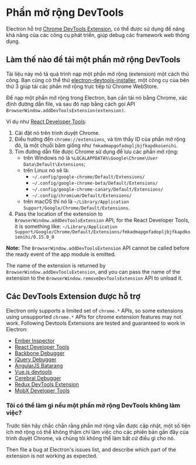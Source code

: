 # Phần mở rộng DevTools

Electron hỗ trợ [Chrome DevTools Extension](https://developer.chrome.com/extensions/devtools), có thể được sử dụng để nâng khả năng của các công cụ phát triển, giúp debug các framework web thông dụng.

## Làm thế nào để tải một phần mở rộng DevTools

Tài liệu này mô tả quá trình nạp một phần mở rộng (extension) một cách thủ công. Bạn cũng có thể thử [electron-devtools-installer](https://github.com/GPMDP/electron-devtools-installer), một công cụ của bên thứ 3 giúp tải các phần mở rộng trực tiếp từ Chrome WebStore.

Để nạp một phần mở rộng trong Electron, bạn cần tải nó bằng Chrome, xác định đường dẫn file, và sau đó nạp bằng cách gọi API `BrowserWindow.addDevToolsExtension(extension)`.

Ví dụ như [React Developer Tools](https://chrome.google.com/webstore/detail/react-developer-tools/fmkadmapgofadopljbjfkapdkoienihi):

1. Cài đặt nó trên trình duyệt Chrome.
2. Điều hướng đến `chrome://extensions`, và tìm thấy ID của phần mở rộng đó, là một chuỗi băm giống như `fmkadmapgofadopljbjfkapdkoienihi`.
3. Tìm đường dẫn file được Chrome sử dụng để lưu các phần mở rộng: 
    * trên Windows nó là `%LOCALAPPDATA%\Google\Chrome\User Data\Default\Extensions`;
    * trên Linux nó sẽ là: 
        * `~/.config/google-chrome/Default/Extensions/`
        * `~/.config/google-chrome-beta/Default/Extensions/`
        * `~/.config/google-chrome-canary/Default/Extensions/`
        * `~/.config/chromium/Default/Extensions/`
    * trên macOS thì nó là `~/Library/Application Support/Google/Chrome/Default/Extensions`.
4. Pass the location of the extension to `BrowserWindow.addDevToolsExtension` API, for the React Developer Tools, it is something like: `~/Library/Application Support/Google/Chrome/Default/Extensions/fmkadmapgofadopljbjfkapdkoienihi/0.15.0_0`

**Note:** The `BrowserWindow.addDevToolsExtension` API cannot be called before the ready event of the app module is emitted.

The name of the extension is returned by `BrowserWindow.addDevToolsExtension`, and you can pass the name of the extension to the `BrowserWindow.removeDevToolsExtension` API to unload it.

## Các DevTools Extension được hỗ trợ

Electron only supports a limited set of `chrome.*` APIs, so some extensions using unsupported `chrome.*` APIs for chrome extension features may not work. Following Devtools Extensions are tested and guaranteed to work in Electron:

* [Ember Inspector](https://chrome.google.com/webstore/detail/ember-inspector/bmdblncegkenkacieihfhpjfppoconhi)
* [React Developer Tools](https://chrome.google.com/webstore/detail/react-developer-tools/fmkadmapgofadopljbjfkapdkoienihi)
* [Backbone Debugger](https://chrome.google.com/webstore/detail/backbone-debugger/bhljhndlimiafopmmhjlgfpnnchjjbhd)
* [jQuery Debugger](https://chrome.google.com/webstore/detail/jquery-debugger/dbhhnnnpaeobfddmlalhnehgclcmjimi)
* [AngularJS Batarang](https://chrome.google.com/webstore/detail/angularjs-batarang/ighdmehidhipcmcojjgiloacoafjmpfk)
* [Vue.js devtools](https://chrome.google.com/webstore/detail/vuejs-devtools/nhdogjmejiglipccpnnnanhbledajbpd)
* [Cerebral Debugger](http://www.cerebraljs.com/documentation/the_debugger)
* [Redux DevTools Extension](https://chrome.google.com/webstore/detail/redux-devtools/lmhkpmbekcpmknklioeibfkpmmfibljd)
* [MobX Developer Tools](https://chrome.google.com/webstore/detail/mobx-developer-tools/pfgnfdagidkfgccljigdamigbcnndkod)

### Tôi có thể làm gì nếu một phần mở rộng DevTools không làm việc?

Trước tiên hãy chắc chắn rằng phần mở rộng vẫn được cập nhật, một số tiện ích mở rộng có thể không thậm chí làm việc cho các phiên bản gần đây của trình duyệt Chrome, và chúng tôi không thể làm bất cứ điều gì cho nó.

Then file a bug at Electron's issues list, and describe which part of the extension is not working as expected.